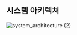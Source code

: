 ## 시스템 아키텍쳐

![system_architecture (2)](https://user-images.githubusercontent.com/56165665/111882206-9f308900-8971-11eb-9a1c-b467855f54ae.png)
